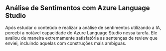 ## Análise de Sentimentos com Azure Language Studio

Após estudar o conteúdo e realizar a análise de sentimentos utilizando a IA, percebi a notável capacidade do Azure Language Studio nessa tarefa. Ele avaliou de maneira extremamente satisfatória as sentenças de review que enviei, incluindo aquelas com construções mais ambíguas.
